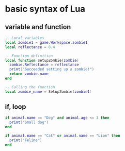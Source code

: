 # basic syntax of Lua

## variable and function

```lua
-- Local variables
local zombie1 = game.Workspace.zombie1
local reflectance = 0.4

-- Function definition
local function SetupZombie(zombie)
  zombie.Reflectance = reflectance
  print("Succeeded setting up a zombie!")
  return zombie.name
end

-- Calling the function
local zombie_name = SetupZombie(zombie1)
```

## if, loop
```lua
if animal.name == "Dog" and animal.age <= 3 then
  print("Small dog")
end
```
```lua
if animal.name == "Cat" or animal.name == "Lion" then
  print("Feline")
end
```
